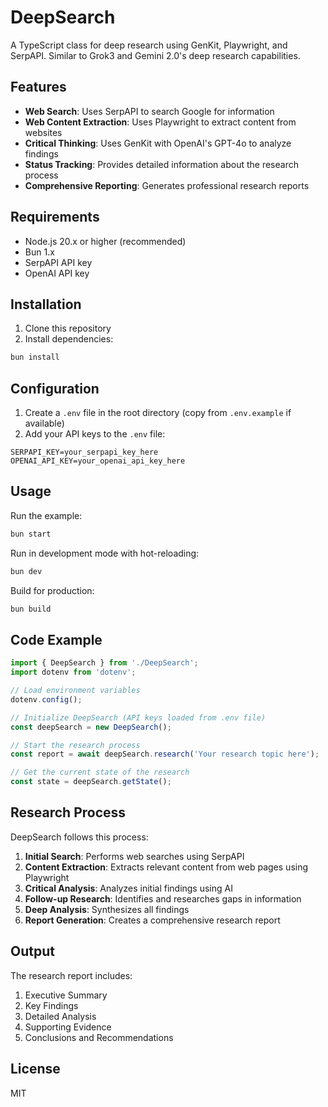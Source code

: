 # DeepSearch

A TypeScript class for deep research using GenKit, Playwright, and SerpAPI. Similar to Grok3 and Gemini 2.0's deep research capabilities.

## Features

- **Web Search**: Uses SerpAPI to search Google for information
- **Web Content Extraction**: Uses Playwright to extract content from websites
- **Critical Thinking**: Uses GenKit with OpenAI's GPT-4o to analyze findings
- **Status Tracking**: Provides detailed information about the research process
- **Comprehensive Reporting**: Generates professional research reports

## Requirements

- Node.js 20.x or higher (recommended)
- Bun 1.x
- SerpAPI API key
- OpenAI API key

## Installation

1. Clone this repository
2. Install dependencies:
```bash
bun install
```

## Configuration

1. Create a `.env` file in the root directory (copy from `.env.example` if available)
2. Add your API keys to the `.env` file:
```
SERPAPI_KEY=your_serpapi_key_here
OPENAI_API_KEY=your_openai_api_key_here
```

## Usage

Run the example:

```bash
bun start
```

Run in development mode with hot-reloading:

```bash
bun dev
```

Build for production:

```bash
bun build
```

## Code Example

```typescript
import { DeepSearch } from './DeepSearch';
import dotenv from 'dotenv';

// Load environment variables
dotenv.config();

// Initialize DeepSearch (API keys loaded from .env file)
const deepSearch = new DeepSearch();

// Start the research process
const report = await deepSearch.research('Your research topic here');

// Get the current state of the research
const state = deepSearch.getState();
```

## Research Process

DeepSearch follows this process:

1. **Initial Search**: Performs web searches using SerpAPI
2. **Content Extraction**: Extracts relevant content from web pages using Playwright
3. **Critical Analysis**: Analyzes initial findings using AI
4. **Follow-up Research**: Identifies and researches gaps in information
5. **Deep Analysis**: Synthesizes all findings
6. **Report Generation**: Creates a comprehensive research report

## Output

The research report includes:

1. Executive Summary
2. Key Findings
3. Detailed Analysis
4. Supporting Evidence
5. Conclusions and Recommendations

## License

MIT
